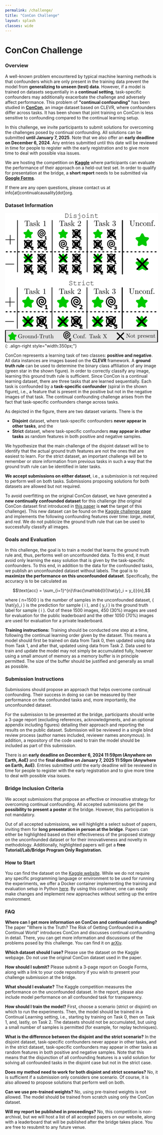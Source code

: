 ```yaml
---
permalink: /challenge/
title: "ConCon Challenge"
layout: splash
classes: wide
---
```


  <script type="text/x-mathjax-config">
    MathJax.Hub.Config({
      tex2jax: {
        skipTags: ['script', 'noscript', 'style', 'textarea', 'pre'],
        inlineMath: [['$','$']]
      }
    });
  </script>
  <script src="https://cdn.mathjax.org/mathjax/latest/MathJax.js?config=TeX-AMS-MML_HTMLorMML" type="text/javascript"></script>

# ConCon Challenge

### Overview

A well-known problem encountered by typical machine learning methods is that confounders which are only present in the training data prevent the model from **generalizing to unseen (test) data**. However, if a model is trained on datasets sequentially in a **continual setting**, task-specific confounders may additionally exacerbate the challenge and adversely affect performance. This problem of **"continual confounding"** has been studied in **[ConCon](https://arxiv.org/abs/2402.06434)**, an image dataset based on CLEVR, where confounders differ across tasks. It has been shown that joint training on ConCon is less sensitive to confounding compared to the continual learning setup. 

In this challenge, we invite participants to submit solutions for overcoming the challenges posed by continual confounding. All solutions can be submitted **until January 7, 2025**. Note that we also offer an **early deadline on December 6, 2024**. Any entries submitted until this date will be reviewed in time for people to register with the early registration and to give more time to deal with possible visa issues.

We are hosting the competition on [**Kaggle**](https://www.kaggle.com/competitions/concon) where participants can evaluate the performance of their approach on a held-out test set. In order to qualify for presentation at the bridge, a **short report** needs to be submitted via [**Google Forms**](https://forms.gle/vrwmCYT32TTZ7Eor8).

If there are any open questions, please contact us at info[at]continualcausality[dot]org.

### Dataset Information

![ConCon strict](/assets/images/ConCon_both.png){: .align-right style="width:350px;"}

ConCon represents a learning task of two classes: **positive and negative**. All data instances are images based on the **CLEVR** framework. A **ground truth rule** can be used to determine the binary class affiliation of any image (green star in the shown figure). In order to correctly classify any image, learning this ground truth rule is sufficient. Since ConCon is a continual learning dataset, there are three tasks that are learned sequentially. Each task is confounded by a **task-specific confounder** (spiral in the shown figure), i.e., a feature that is present in the positive but not in the negative images of that task. The continual confounding challenge arises from the fact that task-specific confounders change across tasks.

As depicted in the figure, there are two dataset variants. There is the

- **Disjoint** dataset, where task-specific confounders **never appear in other tasks**, and the
- **Strict** dataset, where task-specific confounders **may appear in other tasks** as random features in both positive and negative samples.

We hypothesize that the main challenge of the disjoint dataset will be to identify that the actual ground truth features are not the ones that are easiest to learn. For the strict dataset, an important challenge will be to remember or store information from previous tasks in such a way that the ground truth rule can be identified in later tasks.

**We accept submissions on either dataset**, i.e., a submission is not required to perform well on both tasks. Submissions proposing solutions for both datasets are allowed but not required.

To avoid overfitting on the original ConCon dataset, we have generated a **new continually confounded dataset** for this challenge (the original ConCon dataset first introduced in [this paper](https://arxiv.org/abs/2402.06434) is **not** the target of this challenge). This new dataset can be found on the [Kaggle challenge page](https://www.kaggle.com/competitions/concon/data) and implements the following confounding features over time: *large*, *metal*, and *red*. We do not publicize the ground truth rule that can be used to successfully classify all images.

### Goals and Evaluation

In this challenge, the goal is to train a model that learns the ground truth rule and, thus, performs well on unconfounded data. To this end, it must avoid only learning the easy solution that is given by the task-specific confounders. To this end, in addition to the data for the confounded tasks, we publish an unconfounded dataset without labels. The goal is to **maximize the performance on this unconfounded dataset**. Specifically, the accuracy is to be calculated as

$$\text{acc} = \sum_{i=1}^{n}\frac{\mathbb{I}(\hat{y}_i = y_i)}{n},$$

where \( n=1500 \) is the number of samples in the unconfounded dataset, \( \hat{y}_i \) is the prediction for sample \( i \), and \( y_i \) is the ground truth label for sample \( i \). Out of these 1500 images, 450 (30%) images are used for evaluation for the public leaderboard and the other 1050 (70%) images are used for evaluation for a private leaderboard.

**Training instructions:** Training should be conducted one step at a time, following the continual learning order given by the dataset. This means a model should first be trained on data from Task 0, then updated using data from Task 1, and after that, updated using data from Task 2. Data used to train and update the model may not simply be accumulated fully, however using a small amount of memory as a memory buffer is in principle permitted. The size of the buffer should be justified and generally as small as possible.

### Submission Instructions

Submissions should propose an approach that helps overcome continual confounding. Their success in doing so can be measured by their performance on the confounded tasks and, more importantly, the unconfounded dataset.

For the submission to be presented at the bridge, participants should write a 3-page report (excluding references, acknowledgments, and an optional appendix including figures) detailing their approach and reporting the results on the public dataset. Submission will be reviewed in a single blind review process (author names included, reviewer names anonymous). In addition, a repository of the code used to train the model should be included as part of this submission.

There is an **early deadline on December 6, 2024 11:59pm (Anywhere on Earth, AoE)** and the **final deadline on January 7, 2025 11:59pm (Anywhere on Earth, AoE)**. Entries submitted until the early deadline will be reviewed in time for people to register with the early registration and to give more time to deal with possible visa issues.

### Bridge Inclusion Criteria

We accept submissions that propose an effective or innovative strategy for overcoming continual confounding. All accepted submissions get the **possibility to present a poster** at the bridge. However, this participation is not mandatory. 

Out of all accepted submissions, we will highlight a select subset of papers, inviting them for **long presentation in person at the bridge**. Papers can either be highlighted based on their effectiveness of the proposed strategy on the unconfounded dataset or for their innovativeness and novelty in methodology. Additionally, highlighted papers will get a **free Tutorial/Lab/Bridge Program Only Registration**.

### How to Start

You can find the dataset on the [Kaggle website](https://www.kaggle.com/competitions/concon/data). While we do not require any specific programming language or environment to be used for running the experiments, we offer a Docker container implementing the training and evaluation setup in Python [here](https://github.com/ContinualCausality/concon_challenge). By using this container, one can easily make changes and implement new approaches without setting up the entire environment.

### FAQ

**Where can I get more information on ConCon and continual confounding?** The paper "Where is the Truth? The Risk of Getting Confounded in a Continual World" introduces ConCon and discusses continual confounding in detail. There, you can get more information and discussions of the problems posed by this challenge. You can find it on [arXiv](https://arxiv.org/abs/2402.06434).

**Which dataset should I use?** Please use the dataset on the Kaggle webpage. Do not use the original ConCon dataset used in the paper.

**How should I submit?** Please submit a 3-page report on Google Forms, along with a link to your code repository if you wish to present your challenge submission at the bridge. 

**What should I evaluate?** The Kaggle competition measures the performance on the unconfounded dataset. In the report, please also include model performance on all confounded task for transparency. 

**How should I train the model?** First, choose a scenario (strict or disjoint) on which to run the experiments. Then, the model should be trained in a Continual Learning setting, i.e., starting by training on Task 0, then on Task 1, and, lastly, on Task 2. The datasets should not be accumulated, but using a small number of samples is permitted (for example, for replay techniques).

**What is the difference between the disjoint and the strict scenario?** In the disjoint dataset, task-specific confounders never appear in other tasks, and in the strict dataset, task-specific confounders may appear in other tasks as random features in both positive and negative samples. Note that this means that the disjunction of all confounding features is a valid solution for solving all confounded tasks in the disjoint case but not in the strict case.

**Does my method need to work for both disjoint and strict scenarios?** No, it is sufficient if a submission only considers one scenario. Of course, it is also allowed to propose solutions that perform well on both.

**Can we use pre-trained weights?** No, using pre-trained weights is not allowed. The model should be trained from scratch using only the ConCon dataset.

**Will my report be published in proceedings?** No, this competition is non-archival, but we will host a list of all accepted papers on our website, along with a leaderboard that will be published after the bridge takes place. You are free to resubmit to any future venue.